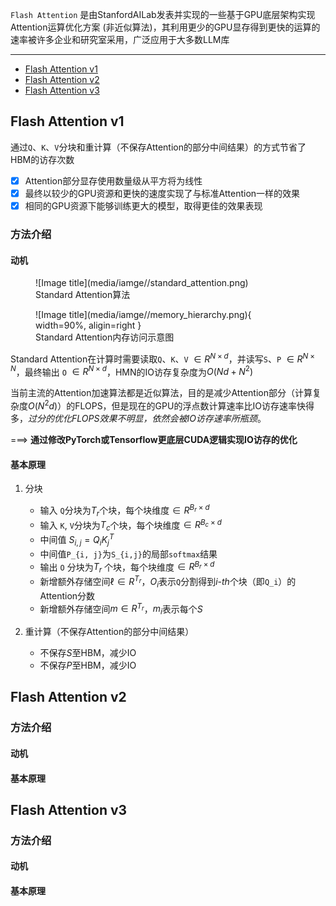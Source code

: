 `Flash Attention` 是由StanfordAILab发表并实现的一些基于GPU底层架构实现Attention运算优化方案 (非近似算法)，其利用更少的GPU显存得到更快的运算的速率被许多企业和研究室采用，广泛应用于大多数LLM库

-----
- [Flash Attention v1](media/pdf/FlashAttention_v1.pdf)
- [Flash Attention v2](media/pdf/FlashAttention_v2.pdf)
- [Flash Attention v3](https://crfm.stanford.edu/2023/10/12/flashdecoding.html)

## Flash Attention v1
通过`Q`、`K`、`V`分块和重计算（不保存Attention的部分中间结果）的方式节省了HBM的访存次数

- [x] Attention部分显存使用数量级从平方将为线性
- [x] 最终以较少的GPU资源和更快的速度实现了与标准Attention一样的效果
- [x] 相同的GPU资源下能够训练更大的模型，取得更佳的效果表现

### 方法介绍

#### 动机

<figure markdown>
  ![Image title](media/iamge//standard_attention.png)
  <figcaption>Standard Attention算法</figcaption>
</figure>



<figure markdown>
  ![Image title](media/iamge//memory_hierarchy.png){ width=90%, aligin=right }
  <figcaption>Standard Attention内存访问示意图</figcaption>
</figure>

Standard Attention在计算时需要读取`Q`、`K`、`V` $\in R^{N \times d}$，并读写`S`、`P` $\in R^{N \times N}$，最终输出 `O` $\in R^{N \times d}$，HMN的IO访存复杂度为$O(Nd+ N^2)$

当前主流的Attention加速算法都是近似算法，目的是减少Attention部分（计算复杂度$O(N^2d)$）的FLOPS，但是现在的GPU的浮点数计算速率比IO访存速率快得多，*过分的优化FLOPS效果不明显，依然会被IO访存速率所瓶颈*。

===> **通过修改PyTorch或Tensorflow更底层CUDA逻辑实现IO访存的优化**

#### 基本原理
1. 分块
    - 输入 `Q`分块为$T_r$个块，每个块维度$\in R^{B_r \times d}$
    - 输入 `K`, `V`分块为$T_c$个块，每个块维度$\in R^{B_c \times d}$
    - 中间值 $S_{i, j}=Q_iK_j^{T}$
    - 中间值`P_{i, j}`为`S_{i,j}`的局部`softmax`结果
    - 输出 `O` 分块为$T_r$ 个块，每个块维度$\in R^{B_r \times d}$
    - 新增额外存储空间$\ell \in R^{T_r}$，$O_i$表示`Q`分割得到$i \text{-} th$个块（即`Q_i`）的Attention分数
    - 新增额外存储空间$m \in R^{T_r}$，$m_i$表示每个$S$

2. 重计算（不保存Attention的部分中间结果）
    - 不保存$S$至HBM，减少IO
    - 不保存$P$至HBM，减少IO

## Flash Attention v2
### 方法介绍

#### 动机
#### 基本原理

## Flash Attention v3
### 方法介绍

#### 动机
#### 基本原理